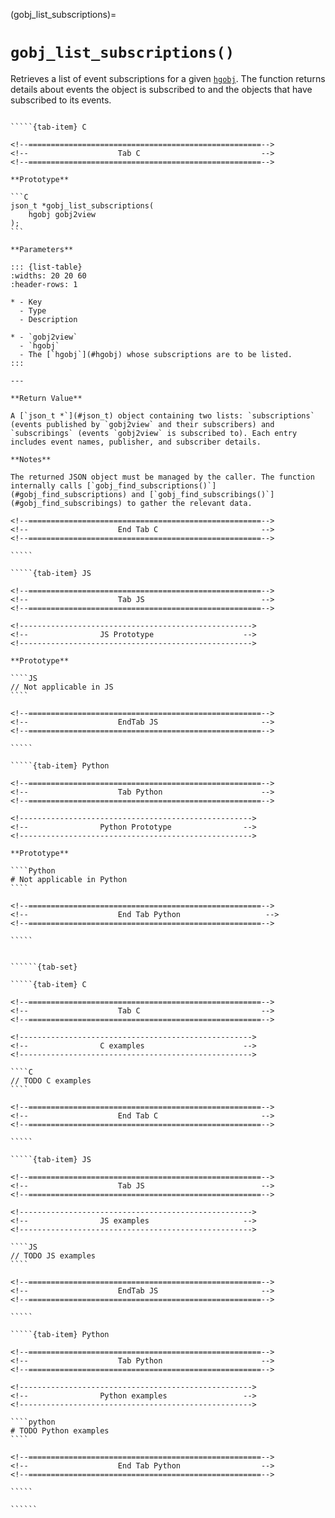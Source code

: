<!-- ============================================================== -->
(gobj_list_subscriptions)=
# `gobj_list_subscriptions()`
<!-- ============================================================== -->

Retrieves a list of event subscriptions for a given [`hgobj`](#hgobj). The function returns details about events the object is subscribed to and the objects that have subscribed to its events.

<!------------------------------------------------------------>
<!--                    Prototypes                          -->
<!------------------------------------------------------------>

``````{tab-set}

`````{tab-item} C

<!--====================================================-->
<!--                    Tab C                           -->
<!--====================================================-->

**Prototype**

```C
json_t *gobj_list_subscriptions(
    hgobj gobj2view
);
```

**Parameters**

::: {list-table}
:widths: 20 20 60
:header-rows: 1

* - Key
  - Type
  - Description

* - `gobj2view`
  - `hgobj`
  - The [`hgobj`](#hgobj) whose subscriptions are to be listed.
:::

---

**Return Value**

A [`json_t *`](#json_t) object containing two lists: `subscriptions` (events published by `gobj2view` and their subscribers) and `subscribings` (events `gobj2view` is subscribed to). Each entry includes event names, publisher, and subscriber details.

**Notes**

The returned JSON object must be managed by the caller. The function internally calls [`gobj_find_subscriptions()`](#gobj_find_subscriptions) and [`gobj_find_subscribings()`](#gobj_find_subscribings) to gather the relevant data.

<!--====================================================-->
<!--                    End Tab C                       -->
<!--====================================================-->

`````

`````{tab-item} JS

<!--====================================================-->
<!--                    Tab JS                          -->
<!--====================================================-->

<!---------------------------------------------------->
<!--                JS Prototype                    -->
<!---------------------------------------------------->

**Prototype**

````JS
// Not applicable in JS
````

<!--====================================================-->
<!--                    EndTab JS                       -->
<!--====================================================-->

`````

`````{tab-item} Python

<!--====================================================-->
<!--                    Tab Python                      -->
<!--====================================================-->

<!---------------------------------------------------->
<!--                Python Prototype                -->
<!---------------------------------------------------->

**Prototype**

````Python
# Not applicable in Python
````

<!--====================================================-->
<!--                    End Tab Python                   -->
<!--====================================================-->

`````

``````

<!------------------------------------------------------------>
<!--                    Examples                            -->
<!------------------------------------------------------------>

```````{dropdown} Examples

``````{tab-set}

`````{tab-item} C

<!--====================================================-->
<!--                    Tab C                           -->
<!--====================================================-->

<!---------------------------------------------------->
<!--                C examples                      -->
<!---------------------------------------------------->

````C
// TODO C examples
````

<!--====================================================-->
<!--                    End Tab C                       -->
<!--====================================================-->

`````

`````{tab-item} JS

<!--====================================================-->
<!--                    Tab JS                          -->
<!--====================================================-->

<!---------------------------------------------------->
<!--                JS examples                     -->
<!---------------------------------------------------->

````JS
// TODO JS examples
````

<!--====================================================-->
<!--                    EndTab JS                       -->
<!--====================================================-->

`````

`````{tab-item} Python

<!--====================================================-->
<!--                    Tab Python                      -->
<!--====================================================-->

<!---------------------------------------------------->
<!--                Python examples                 -->
<!---------------------------------------------------->

````python
# TODO Python examples
````

<!--====================================================-->
<!--                    End Tab Python                  -->
<!--====================================================-->

`````

``````

```````
